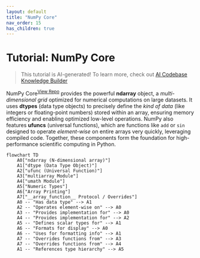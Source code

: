 ```yaml
---
layout: default
title: "NumPy Core"
nav_order: 15
has_children: true
---
```


# Tutorial: NumPy Core

> This tutorial is AI-generated! To learn more, check out [AI Codebase Knowledge Builder](https://github.com/The-Pocket/Tutorial-Codebase-Knowledge)

NumPy Core<sup>[View Repo](https://github.com/numpy/numpy/tree/3b377854e8b1a55f15bda6f1166fe9954828231b/numpy/_core)</sup> provides the powerful **ndarray** object, a *multi-dimensional grid* optimized for numerical computations on large datasets. It uses **dtypes** (data type objects) to precisely define the *kind of data* (like integers or floating-point numbers) stored within an array, ensuring memory efficiency and enabling optimized low-level operations. NumPy also features **ufuncs** (universal functions), which are functions like `add` or `sin` designed to operate *element-wise* on entire arrays very quickly, leveraging compiled code. Together, these components form the foundation for high-performance scientific computing in Python.

```mermaid
flowchart TD
    A0["ndarray (N-dimensional array)"]
    A1["dtype (Data Type Object)"]
    A2["ufunc (Universal Function)"]
    A3["multiarray Module"]
    A4["umath Module"]
    A5["Numeric Types"]
    A6["Array Printing"]
    A7["__array_function__ Protocol / Overrides"]
    A0 -- "Has data type" --> A1
    A2 -- "Operates element-wise on" --> A0
    A3 -- "Provides implementation for" --> A0
    A4 -- "Provides implementation for" --> A2
    A5 -- "Defines scalar types for" --> A1
    A6 -- "Formats for display" --> A0
    A6 -- "Uses for formatting info" --> A1
    A7 -- "Overrides functions from" --> A3
    A7 -- "Overrides functions from" --> A4
    A1 -- "References type hierarchy" --> A5
```